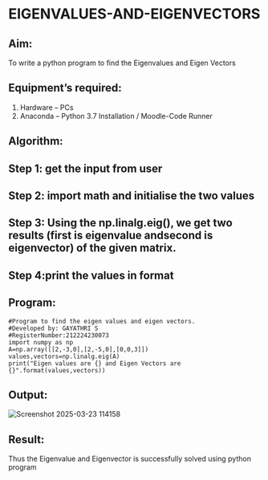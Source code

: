 # EIGENVALUES-AND-EIGENVECTORS
## Aim:
To write a python program to find the Eigenvalues and Eigen Vectors
## Equipment’s required:
1. 	Hardware – PCs
2. 	Anaconda – Python 3.7 Installation / Moodle-Code Runner
## Algorithm:
## Step 1: get the input from user
## Step 2: import math and initialise the two values
## Step 3: Using the np.linalg.eig(), we get two results (first is eigenvalue andsecond is eigenvector) of the given matrix.
## Step 4:print the values in format

## Program:
```
#Program to find the eigen values and eigen vectors.
#Developed by: GAYATHRI S
#RegisterNumber:212224230073
import numpy as np
A=np.array([[2,-3,0],[2,-5,0],[0,0,3]])
values,vectors=np.linalg.eig(A)
print("Eigen values are {} and Eigen Vectors are {}".format(values,vectors))
```


## Output:

![Screenshot 2025-03-23 114158](https://github.com/user-attachments/assets/a7f627bf-ec29-4227-8c5b-11e210a69d1d)

## Result:
Thus the Eigenvalue and Eigenvector is successfully solved using python program
